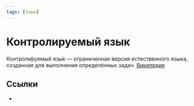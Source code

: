 ```yaml
---
tags: [язык]
---
```

# Контролируемый язык

Контроли́руемый язы́к — ограниченная версия естественного языка, созданная для выполнения определённых задач. [Википедия](https://ru.wikipedia.org/wiki/%D0%9A%D0%BE%D0%BD%D1%82%D1%80%D0%BE%D0%BB%D0%B8%D1%80%D1%83%D0%B5%D0%BC%D1%8B%D0%B9_%D1%8F%D0%B7%D1%8B%D0%BA)

## Ссылки

* 